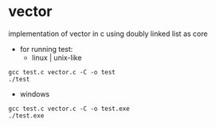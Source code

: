 # vector 
implementation of vector in c
using doubly linked list as core

- for running test:
  - linux | unix-like
```
gcc test.c vector.c -C -o test
./test
```
  - windows
```
gcc test.c vector.c -C -o test.exe
./test.exe
```
